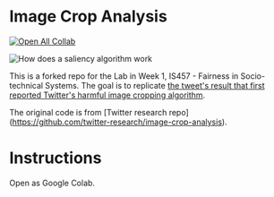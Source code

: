 # Image Crop Analysis

[![Open All Collab](https://colab.research.google.com/assets/colab-badge.svg)](https://colab.research.google.com/github/haewoon/image-crop-analysis)

![How does a saliency algorithm work](https://cdn.cms-twdigitalassets.com/content/dam/blog-twitter/engineering/en_us/insights/2021/imagecropping/newimagecropanimations.gif)

This is a forked repo for the Lab in Week 1, IS457 - Fairness in Socio-technical Systems. 
The goal is to replicate [the tweet's result that first reported Twitter's harmful image cropping algorithm](https://twitter.com/bascule/status/1307440596668182528). 

The original code is from [Twitter research repo] (https://github.com/twitter-research/image-crop-analysis).

# Instructions

Open as Google Colab.

